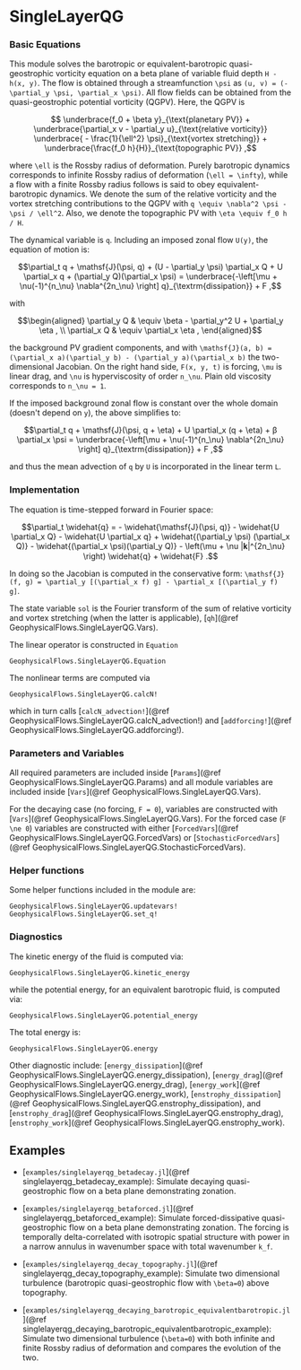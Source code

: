 # SingleLayerQG

### Basic Equations

This module solves the barotropic or equivalent-barotropic quasi-geostrophic vorticity equation
on a beta plane of variable fluid depth ``H - h(x, y)``. The flow is obtained through a
streamfunction ``\psi`` as ``(u, v) = (-\partial_y \psi, \partial_x \psi)``. All flow fields
can be obtained from the quasi-geostrophic potential vorticity (QGPV). Here, the QGPV is

```math
    \underbrace{f_0 + \beta y}_{\text{planetary PV}} + \underbrace{\partial_x v
    - \partial_y u}_{\text{relative vorticity}}
    \underbrace{ - \frac{1}{\ell^2} \psi}_{\text{vortex stretching}} +
    \underbrace{\frac{f_0 h}{H}}_{\text{topographic PV}} ,
```

where ``\ell`` is the Rossby radius of deformation. Purely barotropic dynamics corresponds to
infinite Rossby radius of deformation (``\ell = \infty``), while a flow with a finite Rossby
radius follows is said to obey equivalent-barotropic dynamics. We denote the sum of the relative
vorticity and the vortex stretching contributions to the QGPV with ``q \equiv \nabla^2 \psi - \psi / \ell^2``.
Also, we denote the topographic PV with ``\eta \equiv f_0 h / H``.

The dynamical variable is ``q``. Including an imposed zonal flow ``U(y)``, the equation of motion is:

```math
\partial_t q + \mathsf{J}(\psi, q) + (U - \partial_y \psi) \partial_x Q +  U \partial_x q + (\partial_y Q)(\partial_x \psi) = \underbrace{-\left[\mu + \nu(-1)^{n_\nu} \nabla^{2n_\nu} \right] q}_{\textrm{dissipation}} + F ,
```

with

```math
\begin{aligned}
\partial_y Q & \equiv \beta - \partial_y^2 U + \partial_y \eta , \\
\partial_x Q & \equiv \partial_x \eta ,
\end{aligned}
```

the background PV gradient components, and with
``\mathsf{J}(a, b) = (\partial_x a)(\partial_y b) - (\partial_y a)(\partial_x b)``
the two-dimensional Jacobian. On the right hand side, ``F(x, y, t)`` is forcing, ``\mu`` is
linear drag, and ``\nu`` is hyperviscosity of order ``n_\nu``. Plain old viscosity corresponds
to ``n_\nu = 1``.

If the imposed background zonal flow is constant over the whole domain (doesn't depend on ``y``),
the above simplifies to:

```math
\partial_t q + \mathsf{J}(\psi, q + \eta) + U \partial_x (q + \eta) + β \partial_x \psi = \underbrace{-\left[\mu + \nu(-1)^{n_\nu} \nabla^{2n_\nu} \right] q}_{\textrm{dissipation}} + F ,
```

and thus the mean advection of ``q`` by ``U`` is incorporated in the linear term ``L``.

### Implementation

The equation is time-stepped forward in Fourier space:

```math
\partial_t \widehat{q} = - \widehat{\mathsf{J}(\psi, q)} - \widehat{U \partial_x Q} - \widehat{U \partial_x q}
  + \widehat{(\partial_y \psi) (\partial_x Q)}  - \widehat{(\partial_x \psi)(\partial_y Q)}
  - \left(\mu + \nu |𝐤|^{2n_\nu} \right) \widehat{q} + \widehat{F} .
```

In doing so the Jacobian is computed in the conservative form: ``\mathsf{J}(f, g) =
\partial_y [(\partial_x f) g] - \partial_x [(\partial_y f) g]``.

The state variable `sol` is the Fourier transform of the sum of relative vorticity and vortex
stretching (when the latter is applicable), [`qh`](@ref GeophysicalFlows.SingleLayerQG.Vars).

The linear operator is constructed in `Equation`

```@docs
GeophysicalFlows.SingleLayerQG.Equation
```

The nonlinear terms are computed via

```@docs
GeophysicalFlows.SingleLayerQG.calcN!
```

which in turn calls [`calcN_advection!`](@ref GeophysicalFlows.SingleLayerQG.calcN_advection!)
and [`addforcing!`](@ref GeophysicalFlows.SingleLayerQG.addforcing!).


### Parameters and Variables

All required parameters are included inside [`Params`](@ref GeophysicalFlows.SingleLayerQG.Params)
and all module variables are included inside [`Vars`](@ref GeophysicalFlows.SingleLayerQG.Vars).

For the decaying case (no forcing, ``F = 0``), variables are constructed with [`Vars`](@ref GeophysicalFlows.SingleLayerQG.Vars).
For the forced case (``F \ne 0``) variables are constructed with either [`ForcedVars`](@ref GeophysicalFlows.SingleLayerQG.ForcedVars)
or [`StochasticForcedVars`](@ref GeophysicalFlows.SingleLayerQG.StochasticForcedVars).


### Helper functions

Some helper functions included in the module are:

```@docs
GeophysicalFlows.SingleLayerQG.updatevars!
GeophysicalFlows.SingleLayerQG.set_q!
```


### Diagnostics

The kinetic energy of the fluid is computed via:

```@docs
GeophysicalFlows.SingleLayerQG.kinetic_energy
```

while the potential energy, for an equivalent barotropic fluid, is computed via:

```@docs
GeophysicalFlows.SingleLayerQG.potential_energy
```

The total energy is:

```@docs
GeophysicalFlows.SingleLayerQG.energy
```

Other diagnostic include: [`energy_dissipation`](@ref GeophysicalFlows.SingleLayerQG.energy_dissipation),
[`energy_drag`](@ref GeophysicalFlows.SingleLayerQG.energy_drag), [`energy_work`](@ref GeophysicalFlows.SingleLayerQG.energy_work),
[`enstrophy_dissipation`](@ref GeophysicalFlows.SingleLayerQG.enstrophy_dissipation), and
[`enstrophy_drag`](@ref GeophysicalFlows.SingleLayerQG.enstrophy_drag), [`enstrophy_work`](@ref GeophysicalFlows.SingleLayerQG.enstrophy_work).


## Examples

- [`examples/singlelayerqg_betadecay.jl`](@ref singlelayerqg_betadecay_example): Simulate decaying quasi-geostrophic flow on
  a beta plane demonstrating zonation.

- [`examples/singlelayerqg_betaforced.jl`](@ref singlelayerqg_betaforced_example): Simulate forced-dissipative quasi-geostrophic
  flow on a beta plane demonstrating zonation. The forcing is temporally delta-correlated with isotropic spatial structure with
  power in a narrow annulus in wavenumber space with total wavenumber ``k_f``.

- [`examples/singlelayerqg_decay_topography.jl`](@ref singlelayerqg_decay_topography_example): Simulate two dimensional turbulence
  (barotropic quasi-geostrophic flow with ``\beta=0``) above topography.

- [`examples/singlelayerqg_decaying_barotropic_equivalentbarotropic.jl`](@ref singlelayerqg_decaying_barotropic_equivalentbarotropic_example):
  Simulate two dimensional turbulence (``\beta=0``) with both infinite and finite Rossby radius of deformation and compares the evolution of the two.
